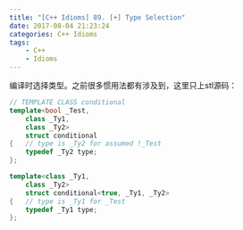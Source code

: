 ```yaml
---
title: "[C++ Idioms] 89. [+] Type Selection"
date: 2017-08-04 21:23:24
categories: C++ Idioms
tags:
    - C++
    - Idioms
---
```

编译时选择类型。<!--more-->之前很多惯用法都有涉及到，这里只上stl源码：
```cpp
// TEMPLATE CLASS conditional
template<bool _Test,
	class _Ty1,
	class _Ty2>
	struct conditional
{	// type is _Ty2 for assumed !_Test
	typedef _Ty2 type;
};

template<class _Ty1,
	class _Ty2>
	struct conditional<true, _Ty1, _Ty2>
{	// type is _Ty1 for _Test
	typedef _Ty1 type;
};
```